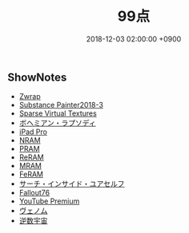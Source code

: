 ﻿---
actor_ids:
  - kou
  - hikaru
audio_file_path: /audio/1.mp3
audio_file_size: 69
date: 2018-12-03 02:00:00 +0900
description: 次世代メモリ、Substance Painter、新iPad Pro等について話しました。
duration: "101:00"
layout: article
title: 1. 99点
---

## ShowNotes

- [Zwrap](http://www.russian3dscanner.com/zwrap/)
- [Substance Painter2018-3](http://3dnchu.com/archives/substance-painter-2018-3/)
- [Sparse Virtual Textures](https://silverspaceship.com/src/svt/)
- [ボヘミアン・ラプソディ](http://www.foxmovies-jp.com/bohemianrhapsody/) 
- [iPad Pro](https://www.apple.com/jp/ipad-pro/?afid=p238%7CsX2jUZ2k2-dc_mtid_20925kvq40403_pcrid_307932534656_&cid=wwa-jp-kwgo-ipad-slid-)
- [NRAM](https://en.wikipedia.org/wiki/Nano-RAM)
- [PRAM](https://ja.wikipedia.org/wiki/%E7%9B%B8%E5%A4%89%E5%8C%96%E3%83%A1%E3%83%A2%E3%83%AA)
- [ReRAM](https://ja.wikipedia.org/wiki/%E6%8A%B5%E6%8A%97%E5%A4%89%E5%8C%96%E5%9E%8B%E3%83%A1%E3%83%A2%E3%83%AA)
- [MRAM](https://ja.wikipedia.org/wiki/%E7%A3%81%E6%B0%97%E6%8A%B5%E6%8A%97%E3%83%A1%E3%83%A2%E3%83%AA)
- [FeRAM](https://ja.wikipedia.org/wiki/%E5%BC%B7%E8%AA%98%E9%9B%BB%E4%BD%93%E3%83%A1%E3%83%A2%E3%83%AA)
- [サーチ・インサイド・ユアセルフ](https://www.amazon.co.jp/%E3%82%B5%E3%83%BC%E3%83%81-%E3%82%A4%E3%83%B3%E3%82%B5%E3%82%A4%E3%83%89-%E3%83%A6%E3%82%A2%E3%82%BB%E3%83%AB%E3%83%95-%E4%BB%95%E4%BA%8B%E3%81%A8%E4%BA%BA%E7%94%9F%E3%82%92%E9%A3%9B%E8%BA%8D%E3%81%95%E3%81%9B%E3%82%8B%E3%82%B0%E3%83%BC%E3%82%B0%E3%83%AB%E3%81%AE%E3%83%9E%E3%82%A4%E3%83%B3%E3%83%89%E3%83%95%E3%83%AB%E3%83%8D%E3%82%B9%E5%AE%9F%E8%B7%B5%E6%B3%95-%E3%83%81%E3%83%A3%E3%83%87%E3%82%A3%E3%83%BC-%E3%83%A1%E3%83%B3-%E3%82%BF%E3%83%B3-ebook/dp/B01ESTWPYC/ref=tmm_kin_swatch_0?_encoding=UTF8&qid=1543765740&sr=8-1)
- [Fallout76](https://fallout.bethesda.net/)
- [YouTube Premium](https://www.youtube.com/red?gl=JP&hl=ja)
- [ヴェノム](http://www.venom-movie.jp/)
- [逆数宇宙](https://www.amazon.co.jp/dp/product/B07KFKXYMP/ref=as_li_tf_tl?camp=247&creative=1211&creativeASIN=B07KFKXYMP&ie=UTF8&linkCode=as2&tag=bookmeter_book_image_image_pc_logoff-22)
